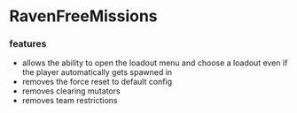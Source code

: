 # RavenFreeMissions
### features
- allows the ability to open the loadout menu and choose a loadout even if the player automatically gets spawned in
- removes the force reset to default config
- removes clearing mutators
- removes team restrictions
